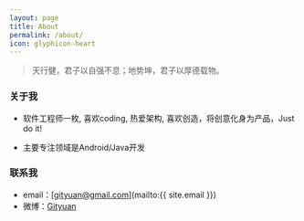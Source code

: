 ```yaml
---
layout: page
title: About
permalink: /about/
icon: glyphicon-heart
---
```


>  天行健，君子以自强不息；地势坤，君子以厚德载物。

### 关于我

* 软件工程师一枚, 喜欢coding, 热爱架构, 喜欢创造，将创意化身为产品，Just do it!

* 主要专注领域是Android/Java开发


### 联系我

* email：[gityuan@gmail.com](mailto:{{ site.email }})
* 微博：[Gityuan](www.weibo.com)
